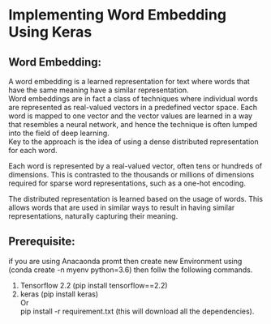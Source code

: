 # Implementing Word Embedding Using Keras

## Word Embedding:
A word embedding is a learned representation for text where words that have the same meaning have a similar representation.</br>
Word embeddings are in fact a class of techniques where individual words are represented as real-valued vectors in a predefined vector space. Each word is mapped to one vector and the vector values are learned in a way that resembles a neural network, and hence the technique is often lumped into the field of deep learning.</br>
Key to the approach is the idea of using a dense distributed representation for each word.

Each word is represented by a real-valued vector, often tens or hundreds of dimensions. This is contrasted to the thousands or millions of dimensions required for sparse word representations, such as a one-hot encoding.</br>

The distributed representation is learned based on the usage of words. This allows words that are used in similar ways to result in having similar representations, naturally capturing their meaning.</br>

## Prerequisite:
if you are using Anacaonda promt then create new Environment using (conda create -n myenv python=3.6) then follw the following commands.</br>
 1. Tensorflow 2.2 (pip install tensorflow==2.2) </br>
 2. keras (pip install keras) </br>
 Or </br>
 pip install -r requirement.txt (this will download all the dependencies).</br>
